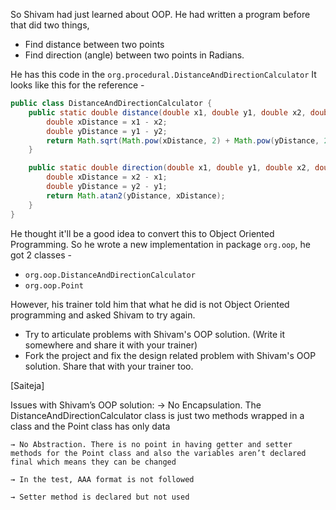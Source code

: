 So Shivam had just learned about OOP. He had written a program before that did two things,
- Find distance between two points
- Find direction (angle) between two points in Radians.

He has this code in the `org.procedural.DistanceAndDirectionCalculator` It looks like this for the reference - 

```java
public class DistanceAndDirectionCalculator {
    public static double distance(double x1, double y1, double x2, double y2) {
        double xDistance = x1 - x2;
        double yDistance = y1 - y2;
        return Math.sqrt(Math.pow(xDistance, 2) + Math.pow(yDistance, 2));
    }

    public static double direction(double x1, double y1, double x2, double y2) {
        double xDistance = x2 - x1;
        double yDistance = y2 - y1;
        return Math.atan2(yDistance, xDistance);
    }
}
```
He thought it'll be a good idea to convert this to Object Oriented Programming. So he wrote a new implementation in package `org.oop`, he got 2 classes - 
- `org.oop.DistanceAndDirectionCalculator`
- `org.oop.Point`

However, his trainer told him that what he did is not Object Oriented programming and asked Shivam to try again. 
- Try to articulate problems with Shivam's OOP solution. (Write it somewhere and share it with your trainer)
- Fork the project and fix the design related problem with Shivam's OOP solution. Share that with your trainer too.



[Saiteja]

Issues with Shivam’s OOP solution:
	→ No Encapsulation. The DistanceAndDirectionCalculator class is just two methods wrapped in a class and the Point class has only data 
	
	→ No Abstraction. There is no point in having getter and setter methods for the Point class and also the variables aren’t declared final which means they can be changed
	
	→ In the test, AAA format is not followed
	
	→ Setter method is declared but not used
